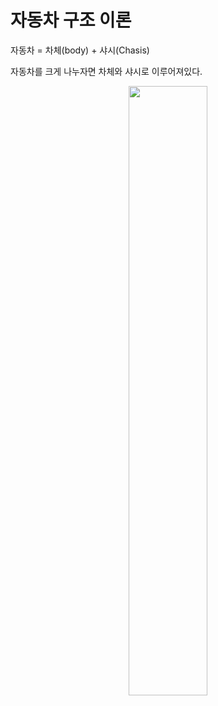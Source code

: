 # 자동차 구조 이론

자동차 = 차체(body) + 샤시(Chasis)

자동차를 크게 나누자면 차체와 샤시로 이루어져있다.

<div style="text-align:center;">
  <img src="https://github.com/lkeonwoo94/Automotive-Engineering/blob/master/%EC%9E%90%EB%8F%99%EC%B0%A8%20%EA%B5%AC%EC%A1%B0%20%EC%9D%B4%EB%A1%A0/img/%EC%B0%A8%EB%9F%89-%EB%B0%94%EB%94%94%20%EC%83%A4%EC%8B%9C.jpg" width="50%" height="50%">
</div>


